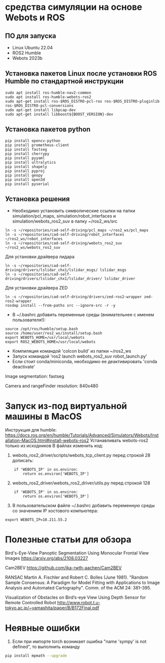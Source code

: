 # cредства симуляции на основе Webots и ROS 
## ПО для запуска
* Linux Ubuntu 22.04
* ROS2 Humble
* Webots 2023b

## Установка пакетов Linux после установки ROS Humble по стандартной инструкции
```
sudo apt install ros-humble-nav2-common
sudo apt install ros-humble-webots-ros2
sudo apt-get install ros-$ROS_DISTRO-pcl-ros ros-$ROS_DISTRO-pluginlib  ros-$ROS_DISTRO-pcl-conversions
sudo apt-get install libpcap-dev
sudo apt-get install libboost${BOOST_VERSION}-dev 
```
## Установка пакетов python
```
pip install opencv-python
pip install prometheus-client
pip install fastseg
pip install cherrypy
pip install pyyaml
pip install ultralytics
pip install shapely
pip install pyproj
pip install geopy
pip install open3d
pip install pyserial
```

## Установка решения
* Необходимо установить символические ссылки на папки simulation/pcl_maps, simulation/robot_interfaces и simulation/webots_ros2_suv в папку ~/ros2_ws/src
```
ln -s ~/repositories/cad-self-driving/pcl_maps ~/ros2_ws/pcl_maps
ln -s ~/repositories/cad-self-driving/robot_interfaces ~/ros2_ws/robot_interfaces
ln -s ~/repositories/cad-self-driving/webots_ros2_suv ~/ros2_ws/webots_ros2_suv
```

Для установки драйвера лидара 
```
ln -s ~/repositories/cad-self-driving/drivers/lslidar_chx1/lslidar_msgs/ lslidar_msgs
ln -s ~/repositories/cad-self-driving/drivers/lslidar_chx1/lslidar_driver/ lslidar_driver
```

Для установки драйвера ZED
```
ln -s ~/repositories/cad-self-driving/drivers/zed-ros2-wrapper zed-ros2-wrapper
rosdep install --from-paths src --ignore-src -r -y
```

* В ~/.bashrc добавить переменные среды (внимательнее с именем пользователя!):
```
source /opt/ros/humble/setup.bash
source /home/user/ros2_ws/install/setup.bash
export WEBOTS_HOME=/usr/local/webots
export ROS2_WEBOTS_HOME=/usr/local/webots
```
* Компиляция командой 'colcon build' из папки ~/ros2_ws 
* Запуск командой 'ros2 launch webots_ros2_suv robot_launch.py'
* Если стоит conda/miniconda, необходимо ее деактивировать 'conda deactivate'

Image segmentation: fastseg

Camera and rangeFinder resolution: 840x480



# Запуск из-под виртуальной машины в MacOS
Инструкция для humble: https://docs.ros.org/en/humble/Tutorials/Advanced/Simulators/Webots/Installation-MacOS.html#install-webots-ros2
Устанавливать webots-ros2 только из исходников
В файлах изменить код:
1. webots_ros2_driver/scripts/webots_tcp_client.py перед строкой 28 дописать:
```
    if 'WEBOTS_IP' in os.environ:
        return os.environ['WEBOTS_IP']
```
2. webots_ros2_driver/webots_ros2_driver/utils.py перед строкой 128
```
    if 'WEBOTS_IP' in os.environ:
        return os.environ['WEBOTS_IP']
```
3. В пользовательском файле ~/.bashrc добавить переменную среды со значением IP хостового компьютера:
```
export WEBOTS_IP=10.211.55.2
```


# Полезные статьи для обзора
Bird's-Eye-View Panoptic Segmentation Using Monocular Frontal View Images
https://arxiv.org/abs/2108.03227

Cam2BEV
https://github.com/ika-rwth-aachen/Cam2BEV

RANSAC
Martin A. Fischler and Robert C. Bolles (June 1981). "Random Sample Consensus: A Paradigm for Model Fitting with Applications to Image Analysis and Automated Cartography". Comm. of the ACM 24: 381–395.

Visualization of Obstacles on Bird’s-eye View Using Depth Sensor for Remote Controlled Robot
http://www.robot.t.u-tokyo.ac.jp/~yamashita/paper/B/B172Final.pdf


# Неявные ошибки
1. Если при импорте torch возникает ошибка "name 'sympy' is not defined", то выполнить команду 
```bash
pip install mpmath --upgrade
```
